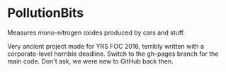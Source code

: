 # PollutionBits
Measures mono-nitrogen oxides produced by cars and stuff.

Very ancient project made for YRS FOC 2016, terribly written with a corporate-level horrible deadline.
Switch to the gh-pages branch for the main code. Don't ask, we were new to GitHub back then.

